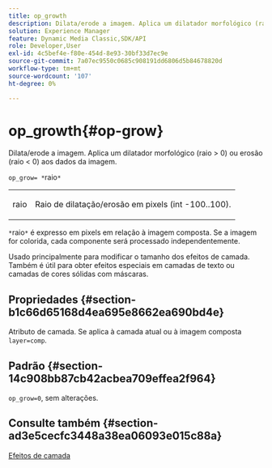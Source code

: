 ```yaml
---
title: op_growth
description: Dilata/erode a imagem. Aplica um dilatador morfológico (raio > 0) ou erosão (raio < 0) aos dados da imagem.
solution: Experience Manager
feature: Dynamic Media Classic,SDK/API
role: Developer,User
exl-id: 4c5bef4e-f80e-454d-8e93-30bf33d7ec9e
source-git-commit: 7a07ec9550c0685c908191dd6806d5b84678820d
workflow-type: tm+mt
source-wordcount: '107'
ht-degree: 0%

---
```


# op_growth{#op-grow}

Dilata/erode a imagem. Aplica um dilatador morfológico (raio > 0) ou erosão (raio &lt; 0) aos dados da imagem.

`op_grow= *`raio`*`

<table id="simpletable_3BAA4523D29E447FA7A4C9009B3E8344"> 
 <tr class="strow"> 
  <td class="stentry"> <p><span class="codeph"><span class="varname"> raio</span></span> </p> </td> 
  <td class="stentry"> <p>Raio de dilatação/erosão em pixels (int -100..100). </p></td> 
 </tr> 
</table>

`*`raio`*` é expresso em pixels em relação à imagem composta. Se a imagem for colorida, cada componente será processado independentemente.

Usado principalmente para modificar o tamanho dos efeitos de camada. Também é útil para obter efeitos especiais em camadas de texto ou camadas de cores sólidas com máscaras.

## Propriedades {#section-b1c66d65168d4ea695e8662ea690bd4e}

Atributo de camada. Se aplica à camada atual ou à imagem composta `layer=comp`.

## Padrão {#section-14c908bb87cb42acbea709effea2f964}

`op_grow=0`, sem alterações.

## Consulte também {#section-ad3e5cecfc3448a38ea06093e015c88a}

[Efeitos de camada](../../../../../is-api/http-ref/image-serving-api-ref/c-http-protocol-reference/c-syntax-and-features/r-layer-effects.md#reference-82a6b5311b3d4471ad2799adb3b2201c)
